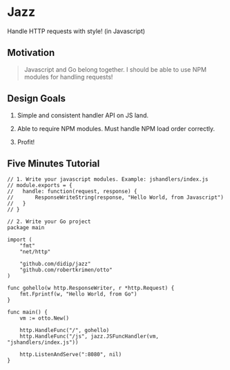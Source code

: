 # Jazz

Handle HTTP requests with style! (in Javascript)


## Motivation

> Javascript and Go belong together. I should be able to use NPM modules for handling requests!


## Design Goals

1. Simple and consistent handler API on JS land.

2. Able to require NPM modules. Must handle NPM load order correctly.

3. Profit!


## Five Minutes Tutorial

```
// 1. Write your javascript modules. Example: jshandlers/index.js
// module.exports = {
// 	 handle: function(request, response) {
//	 	 ResponseWriteString(response, "Hello World, from Javascript")
//	 }
// }

// 2. Write your Go project
package main

import (
	"fmt"
	"net/http"

	"github.com/didip/jazz"
	"github.com/robertkrimen/otto"
)

func gohello(w http.ResponseWriter, r *http.Request) {
	fmt.Fprintf(w, "Hello World, from Go")
}

func main() {
	vm := otto.New()

	http.HandleFunc("/", gohello)
	http.HandleFunc("/js", jazz.JSFuncHandler(vm, "jshandlers/index.js"))

	http.ListenAndServe(":8080", nil)
}
```